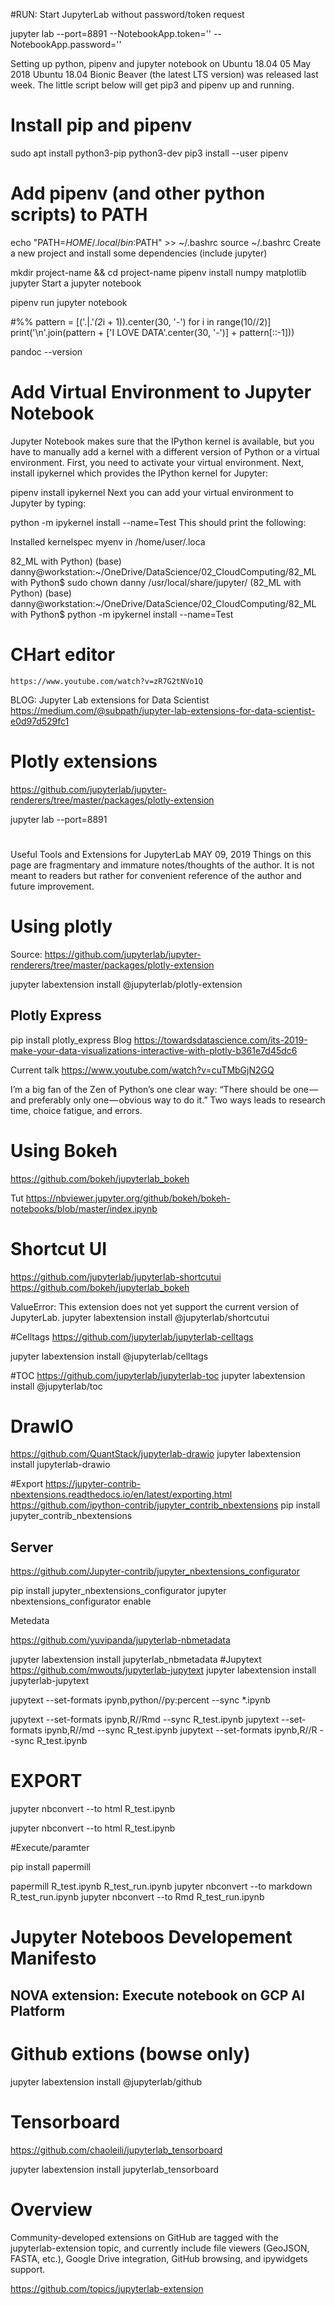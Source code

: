 #RUN: Start JupyterLab without password/token request

jupyter lab --port=8891 --NotebookApp.token='' --NotebookApp.password=''







Setting up python, pipenv and jupyter notebook on Ubuntu 18.04
05 May 2018
Ubuntu 18.04 Bionic Beaver (the latest LTS version) was released last week. The little script below will get pip3 and pipenv up and running.

# Install pip and pipenv
sudo apt install python3-pip python3-dev
pip3 install --user pipenv

# Add pipenv (and other python scripts) to PATH
echo "PATH=$HOME/.local/bin:$PATH" >> ~/.bashrc
source ~/.bashrc
Create a new project and install some dependencies (include jupyter)

mkdir project-name && cd project-name
pipenv install numpy matplotlib jupyter
Start a jupyter notebook

pipenv run jupyter notebook




#%%
pattern = [('.|.'*(2*i + 1)).center(30, '-') for i in range(10//2)]
print('\n'.join(pattern + ['I LOVE DATA'.center(30, '-')] + pattern[::-1]))


pandoc --version



# Add Virtual Environment to Jupyter Notebook
Jupyter Notebook makes sure that the IPython kernel is available, but you have to manually add a kernel with a different version of Python or a virtual environment. First, you need to activate your virtual environment. Next, install ipykernel which provides the IPython kernel for Jupyter:

pipenv install ipykernel
Next you can add your virtual environment to Jupyter by typing:

python -m ipykernel install --name=Test
This should print the following:

Installed kernelspec myenv in /home/user/.loca

82_ML with Python) (base) danny@workstation:~/OneDrive/DataScience/02_CloudComputing/82_ML with Python$ sudo chown danny /usr/local/share/jupyter/
(82_ML with Python) (base) danny@workstation:~/OneDrive/DataScience/02_CloudComputing/82_ML with Python$ python -m ipykernel install --name=Test
# CHart editor
    https://www.youtube.com/watch?v=zR7G2tNVo1Q





BLOG:
Jupyter Lab extensions for Data Scientist
https://medium.com/@subpath/jupyter-lab-extensions-for-data-scientist-e0d97d529fc1
# Plotly extensions
https://github.com/jupyterlab/jupyter-renderers/tree/master/packages/plotly-extension

jupyter lab --port=8891

#
Useful Tools and Extensions for JupyterLab
MAY 09, 2019
Things on this page are fragmentary and immature notes/thoughts of the author. It is not meant to readers but rather for convenient reference of the author and future improvement.


# Using plotly
Source: https://github.com/jupyterlab/jupyter-renderers/tree/master/packages/plotly-extension

jupyter labextension install @jupyterlab/plotly-extension
## Plotly Express
pip install plotly_express
Blog
    https://towardsdatascience.com/its-2019-make-your-data-visualizations-interactive-with-plotly-b361e7d45dc6


Current talk
https://www.youtube.com/watch?v=cuTMbGjN2GQ

I’m a big fan of the Zen of Python’s one clear way: “There should be one — and preferably only one — obvious way to do it.” Two ways leads to research time, choice fatigue, and errors.

# Using Bokeh
https://github.com/bokeh/jupyterlab_bokeh

Tut
https://nbviewer.jupyter.org/github/bokeh/bokeh-notebooks/blob/master/index.ipynb

# Shortcut UI
https://github.com/jupyterlab/jupyterlab-shortcutui
https://github.com/bokeh/jupyterlab_bokeh


ValueError: This extension does not yet support the current version of JupyterLab.
jupyter labextension install @jupyterlab/shortcutui

#Celltags
https://github.com/jupyterlab/jupyterlab-celltags

jupyter labextension install @jupyterlab/celltags

#TOC
https://github.com/jupyterlab/jupyterlab-toc
jupyter labextension install @jupyterlab/toc

# DrawIO
https://github.com/QuantStack/jupyterlab-drawio
jupyter labextension install jupyterlab-drawio


#Export
https://jupyter-contrib-nbextensions.readthedocs.io/en/latest/exporting.html
https://github.com/ipython-contrib/jupyter_contrib_nbextensions
pip install jupyter_contrib_nbextensions

## Server
https://github.com/Jupyter-contrib/jupyter_nbextensions_configurator

pip install jupyter_nbextensions_configurator
jupyter nbextensions_configurator enable

Metedata


https://github.com/yuvipanda/jupyterlab-nbmetadata

jupyter labextension install jupyterlab_nbmetadata
#Jupytext
https://github.com/mwouts/jupyterlab-jupytext
jupyter labextension install jupyterlab-jupytext

jupytext --set-formats ipynb,python//py:percent --sync *.ipynb

jupytext --set-formats ipynb,R//Rmd --sync R_test.ipynb
jupytext --set-formats ipynb,R//md --sync R_test.ipynb
jupytext --set-formats ipynb,R//R --sync R_test.ipynb


# EXPORT

jupyter nbconvert --to html R_test.ipynb

jupyter nbconvert --to html R_test.ipynb

#Execute/paramter

pip install papermill


papermill R_test.ipynb R_test_run.ipynb
jupyter nbconvert --to markdown R_test_run.ipynb
jupyter nbconvert --to Rmd R_test_run.ipynb

# Jupyter Noteboos Developement Manifesto

## NOVA extension: Execute notebook on GCP AI Platform

# Github extions (bowse only)

jupyter labextension install @jupyterlab/github

# Tensorboard
https://github.com/chaoleili/jupyterlab_tensorboard

jupyter labextension install jupyterlab_tensorboard

# Overview

Community-developed extensions on GitHub are tagged with the jupyterlab-extension topic, and currently include file viewers (GeoJSON, FASTA, etc.), Google Drive integration, GitHub browsing, and ipywidgets support.

https://github.com/topics/jupyterlab-extension